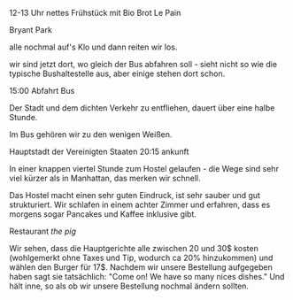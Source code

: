 12-13 Uhr nettes Frühstück mit Bio Brot Le Pain

Bryant Park


alle nochmal auf's Klo und dann reiten wir los. 

wir sind jetzt dort, 
wo gleich der Bus abfahren soll - 
sieht nicht so wie die typische 
Bushaltestelle aus, 
aber einige stehen dort schon. 

15:00 Abfahrt Bus

Der Stadt und dem dichten Verkehr 
zu entfliehen, dauert über eine halbe
Stunde. 

Im Bus gehören wir zu den wenigen Weißen. 

Hauptstadt der Vereinigten Staaten
20:15 ankunft

In einer knappen viertel Stunde zum Hostel
gelaufen - die Wege sind sehr viel kürzer als 
in Manhattan, das merken wir schnell. 

Das Hostel macht einen sehr guten Eindruck,
ist sehr sauber und gut strukturiert. 
Wir schlafen in einem achter Zimmer
und erfahren, dass es morgens sogar Pancakes 
und Kaffee inklusive gibt. 

Restaurant *the pig*

Wir sehen, dass die Hauptgerichte alle 
zwischen 20 und 30$ kosten (wohlgemerkt ohne
Taxes und Tip, wodurch ca 20% hinzukommen)
und wählen den Burger für 17$. 
Nachdem wir unsere Bestellung aufgegeben
haben sagt sie tatsächlich: 
"Come on! We have so many nices dishes." 
Und hält inne, so als ob wir unsere Bestellung
nochmal ändern sollten. 